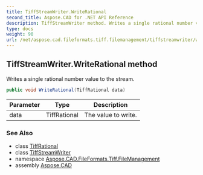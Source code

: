 ```yaml
---
title: TiffStreamWriter.WriteRational
second_title: Aspose.CAD for .NET API Reference
description: TiffStreamWriter method. Writes a single rational number value to the stream
type: docs
weight: 90
url: /net/aspose.cad.fileformats.tiff.filemanagement/tiffstreamwriter/writerational/
---
```

## TiffStreamWriter.WriteRational method

Writes a single rational number value to the stream.

```csharp
public void WriteRational(TiffRational data)
```

| Parameter | Type | Description |
| --- | --- | --- |
| data | TiffRational | The value to write. |

### See Also

* class [TiffRational](../../../aspose.cad.fileformats.tiff/tiffrational/)
* class [TiffStreamWriter](../)
* namespace [Aspose.CAD.FileFormats.Tiff.FileManagement](../../tiffstreamwriter/)
* assembly [Aspose.CAD](../../../)


